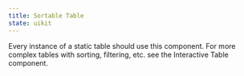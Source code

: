 ```yaml
---
title: Sortable Table
state: uikit
---
```


Every instance of a static table should use this component. For more complex tables with sorting, filtering, etc. see the Interactive Table component.
